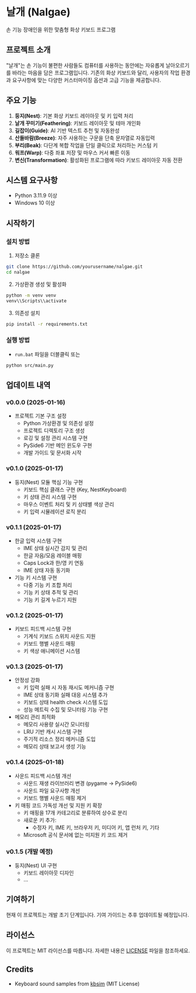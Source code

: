 # 날개 (Nalgae)

손 기능 장애인을 위한 맞춤형 화상 키보드 프로그램

## 프로젝트 소개
"날개"는 손 기능이 불편한 사람들도 컴퓨터를 사용하는 동안에는 자유롭게 날아오르기를 바라는 마음을 담은 프로그램입니다. 기존의 화상 키보드와 달리, 사용자의 작업 환경과 요구사항에 맞는 다양한 커스터마이징 옵션과 고급 기능을 제공합니다.

## 주요 기능
1. **둥지(Nest)**: 기본 화상 키보드 레이아웃 및 키 입력 처리
2. **날개 꾸미기(Feathering)**: 키보드 레이아웃 및 테마 개인화
3. **길잡이(Guide)**: AI 기반 텍스트 추천 및 자동완성
4. **산들바람(Breeze)**: 자주 사용하는 구문을 단축 문자열로 자동입력
5. **부리(Beak)**: 다단계 복합 작업을 단일 클릭으로 처리하는 커스텀 키
6. **워프(Warp)**: 다중 좌표 저장 및 마우스 커서 빠른 이동
7. **변신(Transformation)**: 활성화된 프로그램에 따라 키보드 레이아웃 자동 전환

## 시스템 요구사항
- Python 3.11.9 이상
- Windows 10 이상

## 시작하기

### 설치 방법
1. 저장소 클론
```bash
git clone https://github.com/yourusername/nalgae.git
cd nalgae
```

2. 가상환경 생성 및 활성화
```bash
python -m venv venv
venv\\Scripts\\activate
```

3. 의존성 설치
```bash
pip install -r requirements.txt
```

### 실행 방법
- `run.bat` 파일을 더블클릭
또는
```bash
python src/main.py
```

## 업데이트 내역

### v0.0.0 (2025-01-16)
- 프로젝트 기본 구조 설정
  - Python 가상환경 및 의존성 설정
  - 프로젝트 디렉토리 구조 생성
  - 로깅 및 설정 관리 시스템 구현
  - PySide6 기반 메인 윈도우 구현
  - 개발 가이드 및 문서화 시작

### v0.1.0 (2025-01-17)
- 둥지(Nest) 모듈 핵심 기능 구현
  - 키보드 핵심 클래스 구현 (Key, NestKeyboard)
  - 키 상태 관리 시스템 구현
  - 마우스 이벤트 처리 및 키 상태별 색상 관리
  - 키 입력 시뮬레이션 로직 분리

### v0.1.1 (2025-01-17)
- 한글 입력 시스템 구현
  - IME 상태 실시간 감지 및 관리
  - 한글 자음/모음 레이블 매핑
  - Caps Lock과 한/영 키 연동
  - IME 상태 자동 동기화
- 기능 키 시스템 구현
  - 다중 기능 키 조합 처리
  - 기능 키 상태 추적 및 관리
  - 기능 키 길게 누르기 지원

### v0.1.2 (2025-01-17)
- 키보드 피드백 시스템 구현
  - 기계식 키보드 스위치 사운드 지원
  - 키보드 행별 사운드 매핑
  - 키 색상 애니메이션 시스템

### v0.1.3 (2025-01-17)
- 안정성 강화
  - 키 입력 실패 시 자동 재시도 메커니즘 구현
  - IME 상태 동기화 실패 대응 시스템 추가
  - 키보드 상태 health check 시스템 도입
  - 성능 메트릭 수집 및 모니터링 기능 구현
- 메모리 관리 최적화
  - 메모리 사용량 실시간 모니터링
  - LRU 기반 캐시 시스템 구현
  - 주기적 리소스 정리 메커니즘 도입
  - 메모리 상태 보고서 생성 기능

### v0.1.4 (2025-01-18)
- 사운드 피드백 시스템 개선
  - 사운드 재생 라이브러리 변경 (pygame -> PySide6)
  - 사운드 파일 요구사항 개선
  - 키보드 행별 사운드 매핑 제거
- 키 매핑 코드 가독성 개선 및 지원 키 확장
  - 키 매핑을 17개 카테고리로 분류하여 상수로 분리
  - 새로운 키 추가:
    - 수정자 키, IME 키, 브라우저 키, 미디어 키, 앱 런처 키, 기타
  - Microsoft 공식 문서에 없는 미지원 키 코드 제거

### v0.1.5 (개발 예정)
- 둥지(Nest) UI 구현
  - 키보드 레이아웃 디자인
  - ...

## 기여하기
현재 이 프로젝트는 개발 초기 단계입니다. 기여 가이드는 추후 업데이트될 예정입니다.

## 라이선스
이 프로젝트는 MIT 라이선스를 따릅니다. 자세한 내용은 [LICENSE](LICENSE) 파일을 참조하세요.

## Credits
- Keyboard sound samples from [kbsim](https://github.com/tplai/kbsim) (MIT License) 